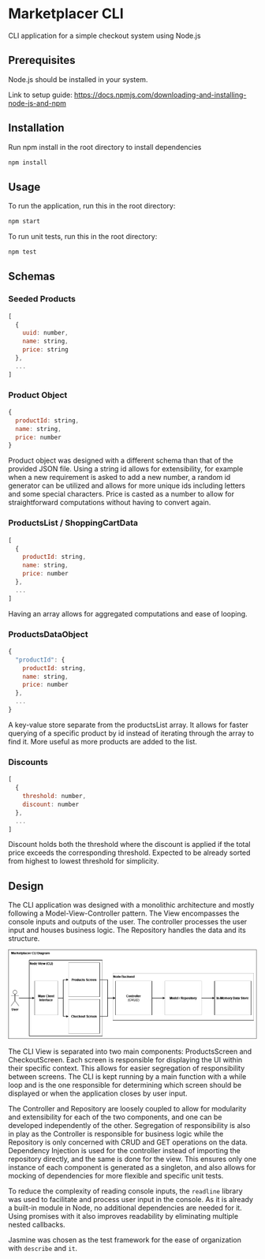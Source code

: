 # Marketplacer CLI

CLI application for a simple checkout system using Node.js

## Prerequisites

Node.js should be installed in your system.

Link to setup guide: https://docs.npmjs.com/downloading-and-installing-node-js-and-npm

## Installation

Run npm install in the root directory to install dependencies

```bash
npm install
```

## Usage
To run the application, run this in the root directory:
```bash
npm start
```
To run unit tests, run this in the root directory:
```bash
npm test
```

## Schemas

### Seeded Products
```javascript
[
  {
    uuid: number,
    name: string,
    price: string
  },
  ...
]
```

### Product Object
```javascript
{
  productId: string,
  name: string,
  price: number
}
```
Product object was designed with a different schema than that of the provided JSON file. Using a string id allows for extensibility, for example when a new requirement is asked to add a new number, a random id generator can be utilized and allows for more unique ids including letters and some special characters. Price is casted as a number to allow for straightforward computations without having to convert again. 

### ProductsList / ShoppingCartData
```javascript
[
  {
    productId: string,
    name: string,
    price: number
  },
  ...
]
```
Having an array allows for aggregated computations and ease of looping.
### ProductsDataObject
```javascript
{
  "productId": {
    productId: string,
    name: string,
    price: number
  },
  ...
}
```
A key-value store separate from the productsList array. It allows for faster querying of a specific product by id instead of iterating through the array to find it. More useful as more products are added to the list.
### Discounts
```javascript
[
  {
    threshold: number,
    discount: number
  },
  ...
]
```
Discount holds both the threshold where the discount is applied if the total price exceeds the corresponding threshold. Expected to be already sorted from highest to lowest threshold for simplicity.

## Design
The CLI application was designed with a monolithic architecture and mostly following a Model-View-Controller pattern. The View encompasses the console inputs and outputs of the user. The controller processes the user input and houses business logic. The Repository handles the data and its structure.

![CLI Checkout System Diagram](checkout-system-diagram.png)

The CLI View is separated into two main components: ProductsScreen and CheckoutScreen. Each screen is responsible for displaying the UI within their specific context. This allows for easier segregation of responsibility between screens. The CLI is kept running by a main function with a while loop and is the one responsible for determining which screen should be displayed or when the application closes by user input.

The Controller and Repository are loosely coupled to allow for modularity and extensibility for each of the two components, and one can be developed independently of the other. Segregation of responsibility is also in play as the Controller is responsible for business logic while the Repository is only concerned with CRUD and GET operations on the data. Dependency Injection is used for the controller instead of importing the repository directly, and the same is done for the view. This ensures only one instance of each component is generated as a singleton, and also allows for mocking of dependencies for more flexible and specific unit tests.

To reduce the complexity of reading console inputs, the ```readline``` library was used to facilitate and process user input in the console. As it is already a built-in module in Node, no additional dependencies are needed for it. Using promises with it also improves readability by eliminating multiple nested callbacks.

Jasmine was chosen as the test framework for the ease of organization with ```describe``` and ```it```.
